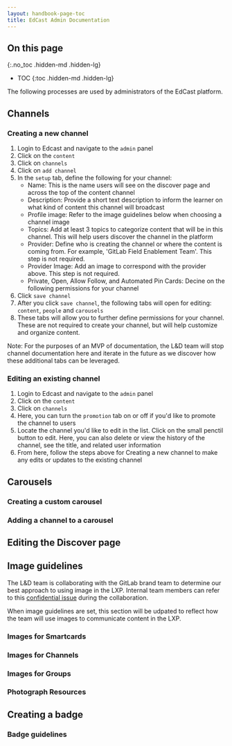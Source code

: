 ```yaml
---
layout: handbook-page-toc
title: EdCast Admin Documentation
---
```


## On this page
{:.no_toc .hidden-md .hidden-lg}

- TOC
{:toc .hidden-md .hidden-lg}


The following processes are used by administrators of the EdCast platform.


## Channels

### Creating a new channel

1. Login to Edcast and navigate to the `admin` panel
1. Click on the `content`
1. Click on `channels`
1. Click on `add channel`
1. In the `setup` tab, define the following for your channel:
     - Name: This is the name users will see on the discover page and across the top of the content channel
     - Description: Provide a short text description to inform the learner on what kind of content this channel will broadcast
     - Profile image: Refer to the image guidelines below when choosing a channel image
     - Topics: Add at least 3 topics to categorize content that will be in this channel. This will help users discover the channel in the platform
     - Provider: Define who is creating the channel or where the content is coming from. For example, 'GitLab Field Enablement Team'. This step is not required.
     - Provider Image: Add an image to correspond with the provider above. This step is not required.
     - Private, Open, Allow Follow, and Automated Pin Cards: Decine on the following permissions for your channel
1. Click `save channel`
1. After you click `save channel`, the following tabs will open for editing: `content`, `people` and `carousels`
1. These tabs will allow you to further define permissions for your channel. These are not required to create your channel, but will help customize and organize content. 

Note: For the purposes of an MVP of documentation, the L&D team will stop channel documentation here and iterate in the future as we discover how these additional tabs can be leveraged.

### Editing an existing channel

1. Login to Edcast and navigate to the `admin` panel
1. Click on the `content`
1. Click on `channels`
1. Here, you can turn the `promotion` tab on or off if you'd like to promote the channel to users
1. Locate the channel you'd like to edit in the list. Click on the small penctil button to edit. Here, you can also delete or view the history of the channel, see the title, and related user information
1. From here, follow the steps above for Creating a new channel to make any edits or updates to the existing channel


## Carousels

### Creating a custom carousel

### Adding a channel to a carousel



## Editing the Discover page

## Image guidelines

The L&D team is collaborating with the GitLab brand team to determine our best approach to using image in the LXP. Internal team members can refer to this [confidential issue](https://gitlab.com/gitlab-com/marketing/inbound-marketing/growth/-/issues/606#note_463614873) during the collaboration.

When image guidelines are set, this section will be udpated to reflect how the team will use images to communicate content in the LXP.

### Images for Smartcards
### Images for Channels
### Images for Groups
### Photograph Resources

## Creating a badge

### Badge guidelines

